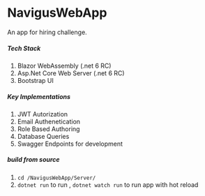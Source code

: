 # NavigusWebApp

An app for hiring challenge.


##### Tech Stack
1. Blazor WebAssembly (.net 6 RC)
2. Asp.Net Core Web Server (.net 6 RC)
3. Bootstrap UI


##### Key Implementations

1. JWT Autorization 
2. Email Authenetication
3. Role Based Authoring
4. Database Queries
5. Swagger Endpoints for development



##### build from source
1. `cd /NavigusWebApp/Server/`
2. `dotnet run` to run , `dotnet watch run` to run app with hot reload
